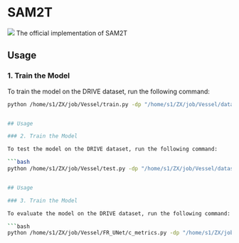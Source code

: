 # SAM2T
![](https://img.shields.io/badge/license-MIT-blue)
The official implementation of SAM2T

## Usage

### 1. Train the Model

To train the model on the DRIVE dataset, run the following command:

```bash
python /home/s1/ZX/job/Vessel/train.py -dp "/home/s1/ZX/job/Vessel/datasets/DRIVE" --val


## Usage

### 2. Train the Model

To test the model on the DRIVE dataset, run the following command:

```bash
python /home/s1/ZX/job/Vessel/test.py -dp "/home/s1/ZX/job/Vessel/datasets/DRIVE" -wp "/home/s1/ZX/job/Vessel/pretrained_weights/DRIVE/SAM2T/checkpoint-epoch20.pth" --show


## Usage

### 3. Train the Model

To evaluate the model on the DRIVE dataset, run the following command:

```bash
python /home/s1/ZX/job/Vessel/FR_UNet/c_metrics.py -dp "/home/s1/ZX/job/Vessel/datasets/DRIVE"

